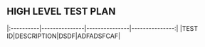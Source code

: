 ## HIGH LEVEL TEST PLAN
|:----------|---------------|---------------|---------------:|
|TEST ID|DESCRIPTION|DSDF|ADFADSFCAF|